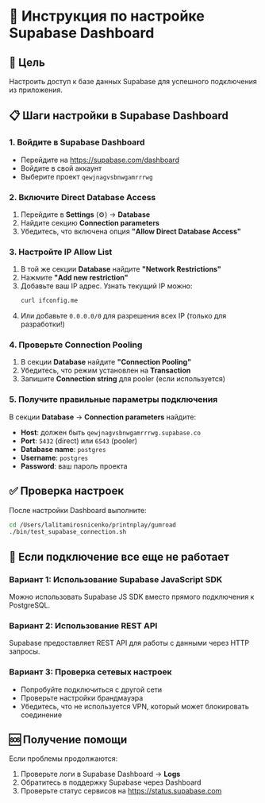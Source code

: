 # 🔧 Инструкция по настройке Supabase Dashboard

## 🎯 Цель
Настроить доступ к базе данных Supabase для успешного подключения из приложения.

## 📋 Шаги настройки в Supabase Dashboard

### 1. Войдите в Supabase Dashboard
- Перейдите на https://supabase.com/dashboard
- Войдите в свой аккаунт
- Выберите проект `qewjnagvsbnwgamrrrwg`

### 2. Включите Direct Database Access
1. Перейдите в **Settings** (⚙️) → **Database**
2. Найдите секцию **Connection parameters**
3. Убедитесь, что включена опция **"Allow Direct Database Access"**

### 3. Настройте IP Allow List
1. В той же секции **Database** найдите **"Network Restrictions"**
2. Нажмите **"Add new restriction"**
3. Добавьте ваш IP адрес. Узнать текущий IP можно:
   ```bash
   curl ifconfig.me
   ```
4. Или добавьте `0.0.0.0/0` для разрешения всех IP (только для разработки!)

### 4. Проверьте Connection Pooling
1. В секции **Database** найдите **"Connection Pooling"**
2. Убедитесь, что режим установлен на **Transaction**
3. Запишите **Connection string** для pooler (если используется)

### 5. Получите правильные параметры подключения
В секции **Database** → **Connection parameters** найдите:
- **Host**: должен быть `qewjnagvsbnwgamrrrwg.supabase.co`
- **Port**: `5432` (direct) или `6543` (pooler)
- **Database name**: `postgres`
- **Username**: `postgres`
- **Password**: ваш пароль проекта

## ✅ Проверка настроек

После настройки Dashboard выполните:

```bash
cd /Users/lalitamirosnicenko/printnplay/gumroad
./bin/test_supabase_connection.sh
```

## 🔄 Если подключение все еще не работает

### Вариант 1: Использование Supabase JavaScript SDK
Можно использовать Supabase JS SDK вместо прямого подключения к PostgreSQL.

### Вариант 2: Использование REST API
Supabase предоставляет REST API для работы с данными через HTTP запросы.

### Вариант 3: Проверка сетевых настроек
- Попробуйте подключиться с другой сети
- Проверьте настройки брандмауэра
- Убедитесь, что не используется VPN, который может блокировать соединение

## 🆘 Получение помощи

Если проблемы продолжаются:
1. Проверьте логи в Supabase Dashboard → **Logs**
2. Обратитесь в поддержку Supabase через Dashboard
3. Проверьте статус сервисов на https://status.supabase.com